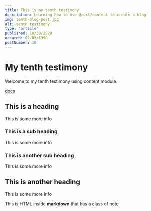 ```yaml
---
title: This is my tenth testimony
description: Learning how to use @nuxt/content to create a blog
img: tenth-blog-post.jpg
alt: tenth testimony
type: "article"
published: 10/30/2020
occured: 02/03/1990
postNumber: 10
---
```


# My tenth testimony

Welcome to my tenth testimony using content module.

[docs](https://nuxtjs.org/blog/creating-blog-with-nuxt-content#installation)

## This is a heading

This is some more info

### This is a sub heading

This is some more info

### This is another sub heading

This is some more info

## This is another heading

This is some more info

<div class="bg-blue-500 text-white p-4 mb-4">
  This is HTML inside <strong>markdown</strong> that has a class of note
</div>